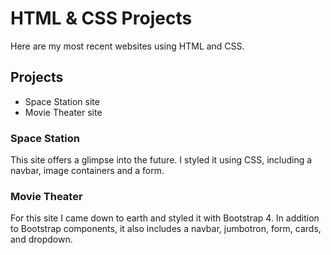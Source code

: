 # HTML & CSS Projects

Here are my most recent websites using HTML and CSS.

## Projects

- Space Station site
- Movie Theater site

### Space Station
This site offers a glimpse into the future. I styled it using CSS, including a navbar, image containers and a form.

### Movie Theater

For this site I came down to earth and styled it with Bootstrap 4. In addition to Bootstrap components, it also includes a navbar, jumbotron, form, cards, and dropdown.
